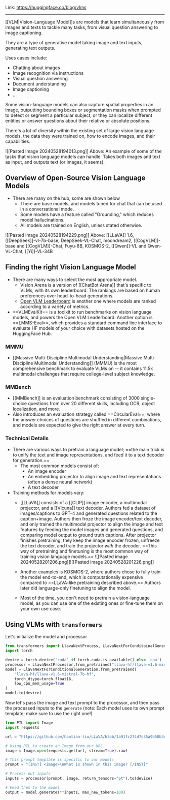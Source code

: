 Link: https://huggingface.co/blog/vlms

---------

[[VLM|Vision-Language Model]]s are models that learn simultaneously from images and texts to tackle many tasks, from visual question answering to image captioning.

They are a type of generative model taking image and text inputs, generating text outputs.

Uses cases include:
- Chatting about images
- Image recognition via instructions
- Visual question answering
- Document understanding
- Image captioning
- ...

Some vision-language models can also capture spatial properties in an image, outputting bounding boxes or segmentation masks when prompted to detect or segment a particular subject, or they can localize different entities or answer questions about their relative or absolute positions.

There's a lot of diversity within the existing set of large vision language models, the data they were trained on, how to encode images, and their capabilities.

![[Pasted image 20240528194013.png]]
Above: An example of some of the tasks that vision language models can handle. Takes both images and text as input, and outputs text (or images, it seems).

## Overview of Open-Source Vision Language Models
- There are many on the hub, some are shown below
	- There are base models, and models tuned for chat that can be used in a conversational mode.
	- Some models have a feature called "Grounding," which reduces model hallucinations.
	- All models are trained on English, unless stated otherwise.

![[Pasted image 20240528194229.png]]
Above: [[LLaVA]] 1.6, [[DeepSeek]]-vl-7b-base, DeepSeek-VL-Chat, moondream2, [[CogVLM]]-base and [[CogVLM]]-Chat, Fuyu-8B, KOSMOS-2, [[Qwen]]-VL and Qwen-VL-Chat, [[Yi]]-VL-34B

## Finding the right Vision Language Model
- There are many ways to select the most appropriate model.
	- Vision Arena is a version of [[ChatBot Arena]] that's specific to VLMs, with its own leaderboard. The rankings are based on human preferences over head-to-head generations.
	- [Open VLM Leaderboard](https://huggingface.co/spaces/opencompass/open_vlm_leaderboard) is another one where models are ranked according to a variety of metrics.
- ==VLMEvalKit== is a toolkit to run benchmarks on vision language models, and powers the Open VLM Leaderboard. Another option is ==LMMS-Eval==, which provides a standard command line interface to evaluate HF models of your choice with datasets hosted on the HuggingFace Hub.

### MMMU
- [[Massive Multi-Discipline Multimodal Understanding|Massive Multi-Discipline Multimodal Understanding]] (MMMU) is the most comprehensive benchmark to evaluate VLMs on -- it contains 11.5k multimodal challenges that require college-level subject knowledge.

### MMBench
- [[MMBench]] is an evaluation benchmark consisting of 3000 single-choice questions from over 20 different skills, including OCR, object localization, and more.
- Also introduces an evaluation strategy called ==CircularEval==, where the answer choices of questions are shuffled in different combinations, and models are expected to give the right answer at every turn.

### Technical Details
- There are various ways to pretrain a language model; ==the main trick is to unify the text and image representations, and feed it to a text decoder for generation.==
	- The most common models consist of:
		- An image encoder
		- An embedding projector to align image and text representations (often a dense neural network)
		- A text decoder
- Training methods for models vary:
	- [[LLaVA]] consists of a [[CLIP]] image encoder, a multimodal projector, and a [[Vicuna]] text decoder. Authors fed a dataset of images/captions to GPT-4 and generated questions related to the caption+image. Authors then froze the image encoder/text decoder, and only trained the multimodal projector to align the image and text features by feeding the model images and generated questions, and comparing model output to ground truth captions. After projector finishes pretraining, they keep the image encoder frozen, unfreeze the text decoder, and train the projector *with* the decoder. ==This way of pretraining and finetuning is the most common way of training vision language models.== ![[Pasted image 20240528201206.png]]![[Pasted image 20240528201226.png]]

	- Another examples is KOSMOS-2, where authors chose to fully train the model end-to-end, which is computationally expensive compared to ==LLaVA-like pretraining described above.== Authors later did language-only finetuning to align the model. 
	- Most of the time, you don't need to pretrain a vision-language model, as you can use one of the existing ones or fine-tune them on your own use case.

## Using VLMs with `transformers`

Let's initialize the model and processor
```python
from transformers import LlavaNextProcess, LlavaNextForConditoinalGeneration
import torch

device = torch.device('cuda' if torch.cuda.is_available() else 'cpu')
processor = LlavaNextProcessor.from_pretrained("llava-hf/llava-v1.6-mistral-7b-hf")
model = LlavaNextForConditionalGeneration.from_pretraiend(
	"llava-hf/llava-v1.6-mistral-7b-hf",
	torch_dtype=torch.float16,
	low_cpu_mem_usage=True
)
model.to(device)
```
Now let's pass the image and text prompt to the processor, and then pass the processed inputs to the `generate` (note: Each model uses its own prompt template; make sure to use the right one!)

```python
from PIL import Image
import requests

url = "https://github.com/haotian-liu/LLaVA/blob/1a91fc274d7c35a9b50b3cb29c4247ae5837ce39/images/llava_v1_5_radar.jpg?raw=true"

# Using PIL to create an Image from our URL
image = Image.open(requests.get(url, stream=True).raw)

# This prompt template is specific to our model!
prompt = "[INST] <image>\nWhat is shown in this image? [/INST]"

# Process out inputs
inputs = processor(prompt, image, return_tensors="pt").to(device)

# Feed them to the model
output = model.generate(**inputs, max_new_tokens=100)
```










